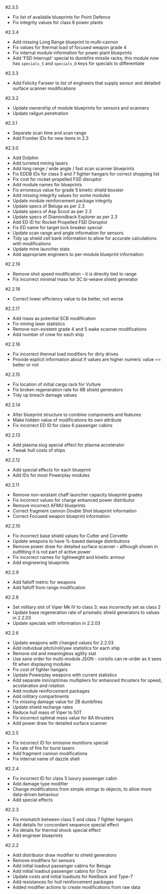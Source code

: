 #2.3.5
  * Fix list of available blueprints for Point Defence
  * Fix integrity values for class 6 power plants

#2.3.4
  * Add missing Long Range blueprint to multi-cannon
  * Fix values for thermal load of focused weapon grade 4
  * Fix internal module information for power plant blueprints
  * Add 'FSD Interrupt' special to dumbfire missile racks; this module now has `specials_S` and `specials_D` keys for specials to differentiate

#2.3.3
  * Add Felicity Farseer to list of engineers that supply sensor and detailed surface scanner modifications

#2.3.2
  * Update ownership of module blueprints for sensors and scanners
  * Update railgun penetration

#2.3.1
  * Separate scan time and scan range
  * Add Frontier IDs for new items in 2.3

#2.3.0
  * Add Dolphin
  * Add turreted mining lasers
  * Add long range / wide angle / fast scan scanner blueprints
  * Fix EDDB IDs for class 5 and 7 fighter hangars for correct shopping list
  * Fix cost for rocket-propelled FSD disruptor
  * Add module names for blueprints
  * Fix erroneous value for grade 5 kinetic shield booster
  * Add missing integrity values for some modules
  * Update module reinforcement package integrity
  * Update specs of Beluga as per 2.3
  * Update specs of Asp Scout as per 2.3
  * Update specs of Diamondback Explorer as per 2.3
  * Add ED ID for Rocket Propelled FSD Disruptor
  * Fix ED name for target lock breaker special
  * Update scan range and angle information for sensors
  * Tidy up shield cell bank information to allow for accurate calculations with modifications
  * Update mine launcher stats
  * Add appropriate engineers to per-module blueprint information

#2.2.19
  * Remove shot speed modification - it is directly tied to range
  * Fix incorrect minimal mass for 3C bi-weave shield generator

#2.2.18
  * Correct lower efficiency value to be better, not worse

#2.2.17
  * Add mass as potential SCB modification
  * Fix mining laser statistics
  * Remove non-existent grade 4 and 5 wake scanner modifications
  * Add number of crew for each ship

#2.2.16
  * Fix incorrect thermal load modifiers for dirty drives
  * Provide explicit information about if values are higher numeric value == better or not

#2.2.15
  * Fix location of initial cargo rack for Vulture
  * Fix broken regeneration rate for 6B shield generators
  * Tidy up breach damage values

#2.2.14
  * Alter blueprint structure to combine components and features
  * Make hidden value of modifications its own attribute
  * Fix incorrect ED ID for class 6 passenger cabins

#2.2.13
  * Add plasma slug special effect for plasma accelerator
  * Tweak hull costs of ships

#2.2.12
  * Add special effects for each blueprint
  * Add IDs for most Powerplay modules

#2.2.11
  * Remove non-existant chaff launcher capacity blueprint grades
  * Fix incorrect values for charge enhanced power distributor
  * Remove incorrect AFMU blueprints
  * Correct fragment cannon Double Shot blueprint information
  * Correct Focused weapon blueprint information

#2.2.10
  * Fix incorrect base shield values for Cutter and Corvette
  * Update weapons to have %-based damage distributions
  * Remove power draw for detailed surface scanner - although shown in outfitting it is not part of active power
  * Fix incorrect names for lightweight and kinetic armour
  * Add engineering blueprints

#2.2.9
  * Add falloff metric for weapons
  * Add falloff from range modification

#2.2.8
  * Set military slot of Viper Mk IV to class 3; was incorrectly set as class 2
  * Update base regeneration rate of prismatic shield generators to values in 2.2.03
  * Update specials with information in 2.2.03

#2.2.6
  * Update weapons with changed values for 2.2.03
  * Add individual pitch/roll/yaw statistics for each ship
  * Remove old and meaningless agility stat
  * Use sane order for multi-module JSON - coriolis can re-order as it sees fit when displaying modules
  * Fix cost of fighter hangars
  * Update Powerplay weapons with current statistics
  * Add separate min/opt/max multipliers for enhanced thrusters for speed, acceleration and rotation
  * Add module reinforcement packages
  * Add military compartments
  * Fix missing damage value for 2B dumbfires
  * Update shield recharge rates
  * Reduce hull mass of Viper to 50T
  * Fix incorrect optimal mass value for 8A thrusters
  * Add power draw for detailed surface scanner

#2.2.5
  * Fix incorrect ID for emissive munitions special
  * Fix rate of fire for burst lasers
  * Add fragment cannon modifications
  * Fix internal name of dazzle shell

#2.2.4
  * Fix incorrect ID for class 5 luxury passenger cabin
  * Add damage type modifier
  * Change modifications from simple strings to objects, to allow more data-driven behaviour
  * Add special effects

#2.2.3
  * Fix mismatch between class 5 and class 7 fighter hangars
  * Add details for concordant sequence special effect
  * Fix details for thermal shock special effect
  * Add engineer blueprints

#2.2.2
  * Add distributor draw modifier to shield generators
  * Remove modifiers for sensors
  * Add initial loadout passenger cabins for Beluga
  * Add initial loadout passenger cabins for Orca
  * Update costs and initial loadouts for Keelback and Type-7
  * Add resistances for hull reinforcement packages
  * Added modifier actions to create modifications from raw data
